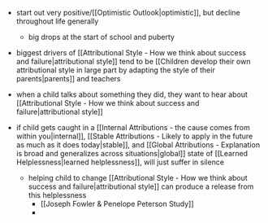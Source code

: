 - start out very positive/[[Optimistic Outlook|optimistic]], but decline throughout life generally
	- big drops at the start of school and puberty
- biggest drivers of [[Attributional Style - How we think about success and failure|attributional style]] tend to be [[Children develop their own attributional style in large part by adapting the style of their parents|parents]] and teachers
- when a child talks about something they did, they want to hear about [[Attributional Style - How we think about success and failure|attributional style]]

- if child gets caught in a [[Internal Attributions - the cause comes from within you|internal]], [[Stable Attributions - Likely to apply in the future as much as it does today|stable]], and [[Global Attributions - Explanation is broad and generalizes across situations|global]] state of [[Learned Helplessness|learned helplessness]], will just suffer in silence
	- helping child to change [[Attributional Style - How we think about success and failure|attributional style]] can produce a release from this helplessness
		- [[Joseph Fowler & Penelope Peterson Study]]
		- 